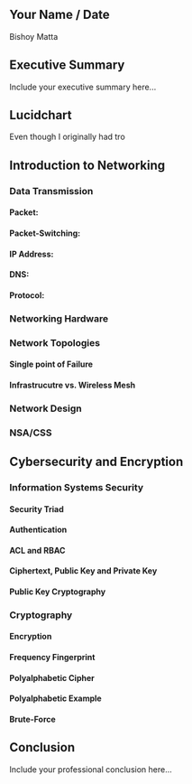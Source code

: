 ## Your Name / Date
Bishoy Matta
## Executive Summary 
Include your executive summary here...

## Lucidchart
Even though I originally had tro
## Introduction to Networking

### Data Transmission
#### Packet:
#### Packet-Switching:
#### IP Address:

#### DNS:

#### Protocol:

### Networking Hardware
### Network Topologies
#### Single point of Failure
#### Infrastrucutre vs. Wireless Mesh
### Network Design
### NSA/CSS

## Cybersecurity and Encryption

### Information Systems Security

#### Security Triad
#### Authentication
#### ACL and RBAC
#### Ciphertext, Public Key and Private Key
#### Public Key Cryptography

### Cryptography
#### Encryption
#### Frequency Fingerprint
#### Polyalphabetic Cipher
#### Polyalphabetic Example

#### Brute-Force

## Conclusion
Include your professional conclusion here...

